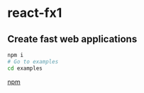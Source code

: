 # react-fx1

## Create fast web applications


```bash
npm i
# Go to examples
cd examples
```

[npm](https://www.npmjs.com/package/react-fx1)
